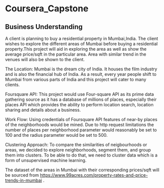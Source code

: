 # Coursera_Capstone

## Business Understanding
A client is planning to buy a residential property in Mumbai,India. The client wishes to explore the different areas of Mumbai before buying a residential property.This project will aid in exploring the area as well as show the average price/sqft in the particular area. Area with similar trend in the venues will also be shown to the client.

The Location: Mumbai is the dream city of India. It houses the film industry and is also the financial hub of India. As a result, every year people shift to Mumbai from various parts of India and this project will cater to many clients.

Foursquare API: This project would use Four-square API as its prime data gathering source as it has a database of millions of places, especially their places API which provides the ability to perform location search, location sharing and details about a business.

Work Flow: Using credentials of Foursquare API features of near-by places of the neighborhoods would be mined. Due to http request limitations the number of places per neighborhood parameter would reasonably be set to 100 and the radius parameter would be set to 500.

Clustering Approach: To compare the similarities of neigbourhoods or areas, we decided to explore neighborhoods, segment them, and group them into clusters. To be able to do that, we need to cluster data which is a form of unsupervised machine learning.

The dataset of the areas in Mumbai with their corresponding prices/sqft will be sourced from https://www.99acres.com/property-rates-and-price-trends-in-mumbai .
